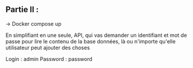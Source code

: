 ## Partie II :
-> Docker compose up

En simplifiant en une seule, API, qui vas demander un identifiant et mot de passe pour lire le contenu de la base données, là ou n'importe qu'elle utilisateur peut ajouter des choses

Login : admin
Password : password
